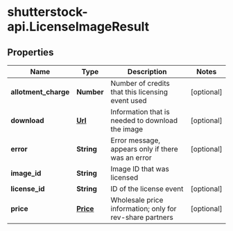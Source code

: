 # shutterstock-api.LicenseImageResult

## Properties
Name | Type | Description | Notes
------------ | ------------- | ------------- | -------------
**allotment_charge** | **Number** | Number of credits that this licensing event used | [optional] 
**download** | [**Url**](Url.md) | Information that is needed to download the image | [optional] 
**error** | **String** | Error message, appears only if there was an error | [optional] 
**image_id** | **String** | Image ID that was licensed | 
**license_id** | **String** | ID of the license event | [optional] 
**price** | [**Price**](Price.md) | Wholesale price information; only for rev-share partners | [optional] 


